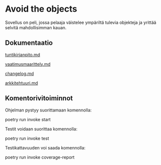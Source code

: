
# Avoid the objects

Sovellus on peli, jossa pelaaja väistelee ympäriltä tulevia objekteja ja yrittää selvitä mahdollisimman kauan.

## Dokumentaatio

[tuntikirjanpito.md](https://github.com/erz64/ot-harjoitustyo/blob/master/dokumentaatio/tuntikirjanpito.md)

[vaatimusmaarittely.md](https://github.com/erz64/ot-harjoitustyo/blob/master/dokumentaatio/vaatimusmaarittely.md)

[changelog.md](https://github.com/erz64/ot-harjoitustyo/blob/master/dokumentaatio/changelog.md)

[arkkitehtuuri.md](https://github.com/erz64/ot-harjoitustyo/blob/master/dokumentaatio/arkkitehtuuri.md)

## Komentorivitoiminnot

Ohjelman pystyy suorittamaan komennolla:

poetry run invoke start

Testit voidaan suorittaa komennolla:

poetry run invoke test

Testikattavuuden voi saada komennolla:

poetry run invoke coverage-report


